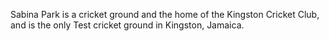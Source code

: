 
Sabina Park is a cricket ground and the home of the Kingston Cricket Club, and is the only Test cricket ground in Kingston, Jamaica.